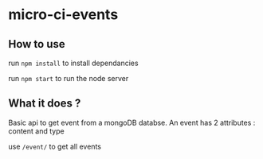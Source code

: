 # micro-ci-events

## How to use

run `npm install` to install dependancies

run `npm start` to run the node server

## What it does ?

Basic api to get event from a mongoDB databse.
An event has 2 attributes : content and type

use `/event/` to get all events
